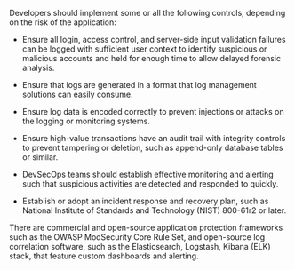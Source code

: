 Developers should implement some or all the following controls, depending on the risk of the application:

- Ensure all login, access control, and server-side input validation failures can be logged with sufficient user context to identify suspicious or malicious accounts and held for enough time to allow delayed forensic analysis.
    
- Ensure that logs are generated in a format that log management solutions can easily consume.
    
- Ensure log data is encoded correctly to prevent injections or attacks on the logging or monitoring systems.
    
- Ensure high-value transactions have an audit trail with integrity controls to prevent tampering or deletion, such as append-only database tables or similar.
    
- DevSecOps teams should establish effective monitoring and alerting such that suspicious activities are detected and responded to quickly.
    
- Establish or adopt an incident response and recovery plan, such as National Institute of Standards and Technology (NIST) 800-61r2 or later.
    

There are commercial and open-source application protection frameworks such as the OWASP ModSecurity Core Rule Set, and open-source log correlation software, such as the Elasticsearch, Logstash, Kibana (ELK) stack, that feature custom dashboards and alerting.